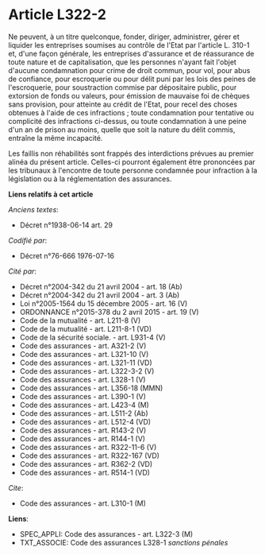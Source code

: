 # Article L322-2

Ne peuvent, à un titre quelconque, fonder, diriger, administrer, gérer et liquider les entreprises soumises au contrôle de
l'Etat par l'article L. 310-1 et, d'une façon générale, les entreprises d'assurance et de réassurance de toute nature et de
capitalisation, que les personnes n'ayant fait l'objet d'aucune condamnation pour crime de droit commun, pour vol, pour abus
de confiance, pour escroquerie ou pour délit puni par les lois des peines de l'escroquerie, pour soustraction commise par
dépositaire public, pour extorsion de fonds ou valeurs, pour émission de mauvaise foi de chèques sans provision, pour
atteinte au crédit de l'Etat, pour recel des choses obtenues à l'aide de ces infractions ; toute condamnation pour tentative
ou complicité des infractions ci-dessus, ou toute condamnation à une peine d'un an de prison au moins, quelle que soit la
nature du délit commis, entraîne la même incapacité.

Les faillis non réhabilités sont frappés des interdictions prévues au premier alinéa du présent article. Celles-ci pourront
également être prononcées par les tribunaux à l'encontre de toute personne condamnée pour infraction à la législation ou à la
réglementation des assurances.

**Liens relatifs à cet article**

_Anciens textes_:

  - Décret n°1938-06-14 art. 29

_Codifié par_:

  - Décret n°76-666 1976-07-16

_Cité par_:

  - Décret n°2004-342 du 21 avril 2004 - art. 18 (Ab)
  - Décret n°2004-342 du 21 avril 2004 - art. 3 (Ab)
  - Loi n°2005-1564 du 15 décembre 2005 - art. 16 (V)
  - ORDONNANCE n°2015-378 du 2 avril 2015 - art. 19 (V)
  - Code de la mutualité - art. L211-8 (V)
  - Code de la mutualité - art. L211-8-1 (VD)
  - Code de la sécurité sociale. - art. L931-4 (V)
  - Code des assurances - art. A321-2 (V)
  - Code des assurances - art. L321-10 (V)
  - Code des assurances - art. L321-11 (VD)
  - Code des assurances - art. L322-3-2 (V)
  - Code des assurances - art. L328-1 (V)
  - Code des assurances - art. L356-18 (MMN)
  - Code des assurances - art. L390-1 (V)
  - Code des assurances - art. L423-4 (M)
  - Code des assurances - art. L511-2 (Ab)
  - Code des assurances - art. L512-4 (VD)
  - Code des assurances - art. R143-2 (V)
  - Code des assurances - art. R144-1 (V)
  - Code des assurances - art. R322-11-6 (V)
  - Code des assurances - art. R322-167 (VD)
  - Code des assurances - art. R362-2 (VD)
  - Code des assurances - art. R514-1 (VD)

_Cite_:

  - Code des assurances - art. L310-1 (M)

**Liens**:

  - SPEC_APPLI: Code des assurances - art. L322-3 (M)
  - TXT_ASSOCIE: Code des assurances L328-1 *sanctions pénales*
